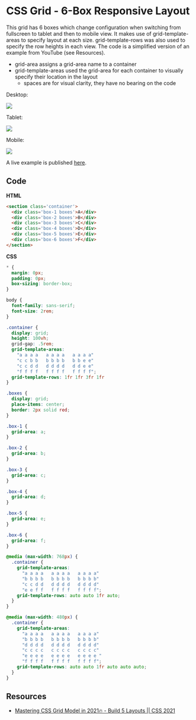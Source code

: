 # CSS Grid - 6-Box Responsive Layout

This grid has 6 boxes which change configuration when switching from fullscreen to tablet and then to mobile view. It makes use of grid-template-areas to specify layout at each size. grid-template-rows was also used to specify the row heights in each view. The code is a simplified version of an example from YouTube (see Resources).

* grid-area assigns a grid-area name to a container
* grid-template-areas used the grid-area for each container to visually specify their location in the layout
  * spaces are for visual clarity, they have no bearing on the code

Desktop:

![](../img/css-grid-05-a.jpg)

Tablet:

![](../img/css-grid-05-b.jpg)

Mobile:

![](../img/css-grid-05-c.jpg)

A live example is published [here](https://codepen.io/vishalicious/pen/qBaVPPg?editors=0100).

## Code

__HTML__

```html
<section class='container'>
  <div class='box-1 boxes'>A</div>
  <div class='box-2 boxes'>B</div>
  <div class='box-3 boxes'>C</div>
  <div class='box-4 boxes'>D</div>
  <div class='box-5 boxes'>E</div>
  <div class='box-6 boxes'>F</div>
</section>
```

__CSS__

```css
* {
  margin: 0px;
  padding: 0px;
  box-sizing: border-box;
}

body {
  font-family: sans-serif;
  font-size: 2rem;
}

.container {
  display: grid;
  height: 100vh;
  grid-gap: .5rem;
  grid-template-areas:
    "a a a a   a a a a   a a a a"
    "c c b b   b b b b   b b e e"
    "c c d d   d d d d   d d e e"
    "f f f f   f f f f   f f f f";
  grid-template-rows: 1fr 1fr 3fr 1fr
}

.boxes {
  display: grid;
  place-items: center;
  border: 2px solid red;
}

.box-1 {
  grid-area: a;
}

.box-2 {
  grid-area: b;
}

.box-3 {
  grid-area: c;
}

.box-4 {
  grid-area: d;
}

.box-5 {
  grid-area: e;
}

.box-6 {
  grid-area: f;
}

@media (max-width: 768px) {
  .container {
    grid-template-areas:
      "a a a a   a a a a   a a a a"
      "b b b b   b b b b   b b b b"
      "c c d d   d d d d   d d d d"
      "e e f f   f f f f   f f f f";
    grid-template-rows: auto auto 1fr auto;
  }
}

@media (max-width: 480px) {
  .container {
    grid-template-areas:
      "a a a a   a a a a   a a a a"
      "b b b b   b b b b   b b b b"
      "d d d d   d d d d   d d d d"
      "c c c c   c c c c   c c c c"
      "e e e e   e e e e   e e e e "
      "f f f f   f f f f   f f f f";
    grid-template-rows: auto auto 1fr auto auto auto;
  }
}
```

## Resources
* [Mastering CSS Grid Model in 2021🔥 - Build 5 Layouts || CSS 2021](https://www.youtube.com/watch?v=OtpDP8k-2iM)